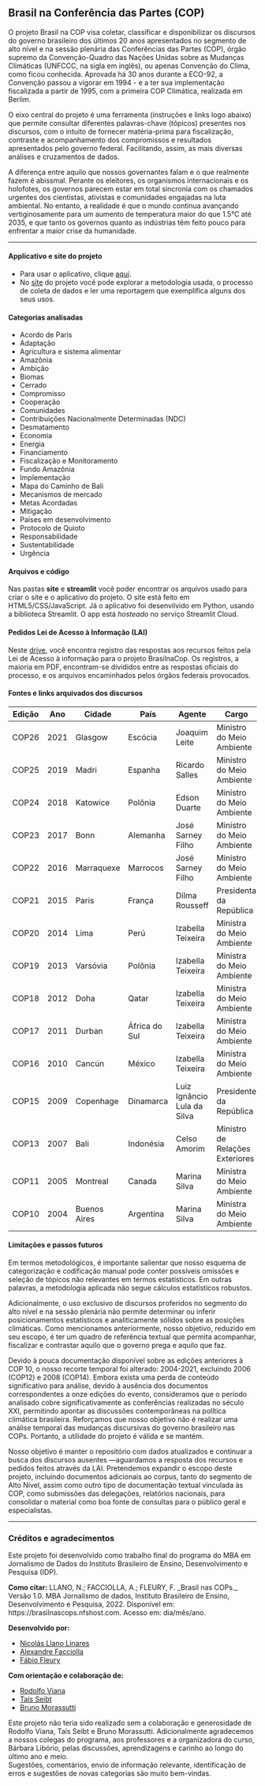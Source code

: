 ## Brasil na Conferência das Partes (COP)

O projeto Brasil na COP visa coletar, classificar e disponibilizar os discursos do governo brasileiro dos últimos 20 anos apresentados no segmento de alto nível e na sessão plenária das Conferências das Partes (COP), órgão supremo da Convenção-Quadro das Nações Unidas sobre as Mudanças Climáticas (UNFCCC, na sigla em inglês), ou apenas Convenção do Clima, como ficou conhecida. Aprovada há 30 anos durante a ECO-92, a Convenção passou a vigorar em 1994 - e a ter sua implementação fiscalizada a partir de 1995, com a primeira COP Climática, realizada em Berlim.

O eixo central do projeto é uma ferramenta (instruções e links logo abaixo) que permite consultar diferentes palavras-chave (tópicos) presentes nos discursos, com o intuito de fornecer matéria-prima para fiscalização, contraste e acompanhamento dos compromissos e resultados apresentados pelo governo federal. Facilitando, assim, as mais diversas análises e cruzamentos de dados.

A diferença entre aquilo que nossos governantes falam e o que realmente fazem é abissmal. Perante os eleitores, os organismos internacionais e os holofotes, os governos parecem estar em total sincronia com os chamados urgentes dos cientistas, ativistas e comunidades engajadas na luta ambiental. No entanto, a realidade é que o mundo continua avançando vertiginosamente para um aumento de temperatura maior do que 1.5°C até 2035, e que tanto os governos quanto as indústrias têm feito pouco para enfrentar a maior crise da humanidade.

---

#### Applicativo e site do projeto
- Para usar o aplicativo, clique [aqui](https://brasilnascops.streamlit.app/).<br>
- No [site](www.brasilnascops.nfshost.com) do projeto você pode explorar a metodologia usada, o processo de coleta de dados e ler uma reportagem que exemplifica alguns dos seus usos.

#### Categorias analisadas
<ul>
    <li>Acordo de Paris</li>
    <li>Adaptação</li>
    <li>Agricultura e sistema alimentar</li>
    <li>Amazônia</li>
    <li>Ambição</li>
    <li>Biomas</li>
    <li>Cerrado</li>
    <li>Compromisso</li>
    <li>Cooperação</li>
    <li>Comunidades </li>
    <li>Contribuições Nacionalmente Determinadas (NDC)</li>
    <li>Desmatamento</li>
    <li>Economia</li>
    <li>Energia</li>
    <li>Financiamento </li>
    <li>Fiscalização e Monitoramento</li>
    <li>Fundo Amazônia</li>
    <li>Implementação</li>
    <li>Mapa do Caminho de Bali</li>
    <li>Mecanismos de mercado</li>
    <li>Metas Acordadas</li>
    <li>Mitigação</li>
    <li>Países em desenvolvimento </li>
    <li>Protocolo de Quioto</li>
    <li>Responsabilidade </li>
    <li>Sustentabilidade </li>
    <li>Urgência</li>
</ul>

#### Arquivos e código
Nas pastas **site** e **streamlit** você poder encontrar os arquivos usado para criar o site e o aplicativo do projeto. O site está feito em HTML5/CSS/JavaScript. Já o aplicativo foi desenvilvido em Python, usando a biblioteca Streamlit. O app está _hosteado_ no serviço Streamlit Cloud.

#### Pedidos Lei de Acesso à Informação (LAI)
Neste [drive](https://drive.google.com/drive/folders/1y5-SEz1zCWz4SqdfUX1SDCyBcAkQKbOL), você encontra registro das respostas aos recursos feitos pela Lei de Acesso à informação para o projeto BrasilnaCop. Os registros, a maioria em PDF, encontram-se divididos entre as respostas oficiais do processo, e os arquivos encaminhados pelos órgãos federais provocados.

#### Fontes e links arquivados dos discursos

| Edição | Ano  | Cidade       | País          | Agente                      | Cargo                           | url                                      | url_arquivo                                    |
|--------|------|--------------|---------------|-----------------------------|---------------------------------|------------------------------------------|------------------------------------------------|
| COP26  | 2021 | Glasgow      | Escócia       | Joaquim Leite               | Ministro do Meio Ambiente       | https://tinyurl.com/cop-26-2021-1        | https://tinyurl.com/Cop-26-2021-arquivo        |
| COP25  | 2019 | Madri        | Espanha       | Ricardo Salles              | Ministro do Meio Ambiente       | https://tinyurl.com/Cop-25-2019-1        | https://tinyurl.com/cop-25-2019-arquivo        |
| COP24  | 2018 | Katowice     | Polônia       | Edson Duarte                | Ministro do Meio Ambiente       | https://tinyurl.com/cop-24-2018-1        | https://tinyurl.com/cop-24-2018-arquivo        |
| COP23  | 2017 | Bonn         | Alemanha      | José Sarney Filho           | Ministro do Meio Ambiente       | https://tinyurl.com/cop-23-2017-1        | https://tinyurl.com/cop-23-2017-arquivo        |
| COP22  | 2016 | Marraquexe    | Marrocos      | José Sarney Filho           | Ministro do Meio Ambiente       | https://tinyurl.com/cop-22-2016-1        | https://tinyurl.com/cop-22-2016-arquivo        |
| COP21  | 2015 | Paris        | França        | Dilma Rousseff              | Presidenta da República         | https://tinyurl.com/cop-21-2015-1        | https://tinyurl.com/cop-21-2015-arquivo        |
| COP20  | 2014 | Lima         | Perú          | Izabella Teixeira           | Ministra do Meio Ambiente       | https://tinyurl.com/cop-20-2014-1        | https://tinyurl.com/cop-20-2014-arquivo        |
| COP19  | 2013 | Varsóvia     | Polônia       | Izabella Teixeira           | Ministra do Meio Ambiente       | https://tinyurl.com/cop-19-2013-1        | https://tinyurl.com/cop-19-2013-1              |
| COP18  | 2012 | Doha         | Qatar         | Izabella Teixeira           | Ministra do Meio Ambiente       | https://tinyurl.com/cop-18-2012-1        | https://tinyurl.com/cop-18-2012-1              |
| COP17  | 2011 | Durban       | África do Sul | Izabella Teixeira           | Ministra do Meio Ambiente       | https://tinyurl.com/cop-17-2011-1        | https://tinyurl.com/cop-17-2011-arquivo        |
| COP16  | 2010 | Cancún       | México        | Izabella Teixeira           | Ministra do Meio Ambiente       | https://tinyurl.com/cop-16-2010-1        | https://tinyurl.com/cop-16-2010-arquivo        |
| COP15  | 2009 | Copenhage   | Dinamarca     | Luiz Ignâncio Lula da Silva | Presidente da República         | https://tinyurl.com/cop-15-2009-1        | https://tinyurl.com/cop-15-2009-arquivo        |                                               |
| COP13  | 2007 | Bali         | Indonésia     | Celso Amorim                | Ministro de Relações Exteriores | https://tinyurl.com/cop-13-2007-1        | https://tinyurl.com/cop-13-2007-arquivo        |
| COP11  | 2005 | Montreal     | Canada        | Marina Silva                | Ministra do Meio Ambiente       | https://tinyurl.com/cop-11-2005-1        | https://tinyurl.com/cop-11-2005-arquivo        |
| COP10  | 2004 | Buenos Aires | Argentina     | Marina Silva                | Ministra do Meio Ambiente       | https://tinyurl.com/cop-10-2004-1        | https://tinyurl.com/cop-10-2004-arquivo        |

#### Limitações e passos futuros
<p>Em termos metodológicos, é importante salientar que nosso esquema de categorização e codificação manual pode conter possíveis omissões e seleção de tópicos não relevantes em termos estatísticos. Em outras palavras, a metodologia aplicada não segue cálculos estatísticos robustos.</p>
<p>Adicionalmente, o uso exclusivo de discursos proferidos no segmento do alto nível e na sessão plenária não permite determinar ou inferir posicionamentos estatísticos e analiticamente sólidos sobre as posições climáticas. Como mencionamos anteriormente, nosso objetivo, reduzido em seu escopo, é ter um quadro de referência textual que permita acompanhar, fiscalizar e contrastar aquilo que o governo prega e aquilo que faz.</p>
<p>Devido à pouca documentação disponível sobre as edições anteriores à COP 10, o nosso recorte temporal foi alterado: 2004-2021, excluindo 2006 (COP12) e 2008 (COP14). Embora exista uma perda de conteúdo significativo para análise, devido à ausência dos documentos correspondentes a onze edições do evento, consideramos que o período analisado cobre significativamente as conferências realizadas no século XXI, permitindo apontar as discussões contemporâneas na política climática brasileira. Reforçamos que nosso objetivo não é realizar uma análise temporal das mudanças discursivas do governo brasileiro nas COPs. Portanto, a utilidade do projeto é válida e se mantém.</p>
<p>Nosso objetivo é manter o repositório com dados atualizados e continuar a busca dos discursos ausentes —aguardamos a resposta dos recursos e pedidos feitos através da LAI. Pretendemos expandir o escopo deste projeto, incluindo documentos adicionais ao corpus, tanto do segmento de Alto Nível, assim como outro tipo de documentação textual vinculada às COP, como submissões das delegações, relatórios nacionais, para consolidar o material como boa fonte de consultas para o público geral e especialistas.</p>
<hr>

### Créditos e agradecimentos
Este projeto foi desenvolvido como trabalho final do programa do MBA em Jornalismo de Dados do Instituto Brasileiro de Ensino, Desenvolvimento e Pesquisa (IDP).<br>
<p><b>Como citar:</b> LLANO, N.; FACCIOLLA, A.; FLEURY, F. _Brasil nas COPs._ Versão 1.0. MBA Jornalismo de dados, Instituto Brasileiro de Ensino, Desenvolvimento e Pesquisa, 2022. Disponível em: https://brasilnascops.nfshost.com. Acesso em: dia/mês/ano.</p>
<p><b>Desenvolvido por:</b></p>
<ul>
<li><a href="https://www.enetreseles.com" target="_blank">Nicolás Llano Linares</li><a>
<li><a href="https://github.com/alefacciolla" target="_blank">Alexandre Facciolla</li><a>
<li><a href="https://github.com/FabioFleury" target="_blank">Fábio Fleury</li></a>
</ul>
    
<b>Com orientação e colaboração de:</b>
    
<ul>
<li><a href="http://rodolfoviana.com.br" target="_blank">Rodolfo Viana</li><a>
<li><a href="https://twitter.com/taisecoisas?lang=en" target="_blank">Taís Seibt</li><a>
<li><a href="https://fiquemsabendo.com.br/nossa-equipe/" target="_blank">Bruno Morassutti</li></a>
</ul>

Este projeto não teria sido realizado sem a colaboração e generosidade de Rodolfo Viana, Taís Seibt e Bruno Morassutti. 
Adicionalmente agradecemos a nossos colegas do programa, aos professores e a organizadora do curso, Bárbara Libório, pelas discussões, aprendizagens e carinho ao longo do último ano e meio.<br>
Sugestões, comentários, envio de informação relevante, identificação de erros e sugestões de novas categorias são muito bem-vindas.

    
    

